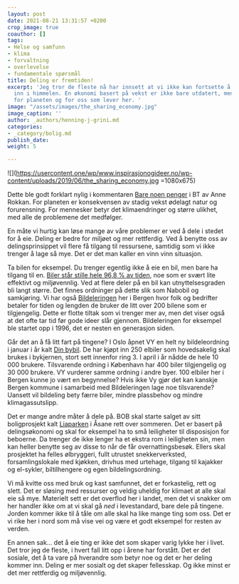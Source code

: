```yaml
---
layout: post
date: 2021-08-21 13:31:57 +0200
crop_image: true
coauthor: []
tags:
- Helse og samfunn
- klima
- forvaltning
- overlevelse
- fundamentale spørsmål
title: Deling er fremtiden!
excerpt: 'Jeg tror de fleste nå har innsett at vi ikke kan fortsette å forbruke langt
  inn i himmelen. En økonomi basert på vekst er ikke bare utdatert, men og farlig
  for planeten og for oss som lever her. '
image: "/assets/images/the_sharing_economy.jpg"
image_caption: ''
author: _authors/henning-j-grini.md
categories:
- _category/bolig.md
publish_date: 
weight: 5

---
```


![](https://usercontent.one/wp/www.inspirasjonogideer.no/wp-content/uploads/2019/06/the_sharing_economy.jpg =1080x675)

Dette ble godt forklart nylig i kommentaren [Bare noen penger](https://www.bt.no/btmeninger/kommentar/i/xP9z28/Bare-Noen-Penger) i BT av Anne Rokkan. For planeten er konsekvensen av stadig vekst ødelagt natur og forurensning. For mennesker betyr det klimaendringer og større ulikhet, med alle de problemene det medfølger.

En måte vi hurtig kan løse mange av våre problemer er ved å dele i stedet for å eie. Deling er bedre for miljøet og mer rettferdig. Ved å benytte oss av delingsprinsippet vil flere få tilgang til ressursene, samtidig som vi ikke trenger å lage så mye. Det er det man kaller en vinn vinn situasjon.

Ta bilen for eksempel. Du trenger egentlig ikke å eie en bil, men bare ha tilgang til en. [Biler står stille hele 96,8 % av tiden,](https://www.abcnyheter.no/motor/bil/2019/04/22/195571688/gjennomsnittsbilen-brukes-bare-3-2-prosent-av-tiden) noe som er svært lite effektivt og miljøvennlig. Ved at flere deler på en bil kan utnyttelsesgraden bli langt større. Det finnes ordninger på dette slik som Nabobil og samkjøring. Vi har også [Bildeleringen](https://bildeleringen.no/) her i Bergen hvor folk og bedrifter betaler for tiden og lengden de bruker de litt over 200 bilene som er tilgjengelig. Dette er flotte tiltak som vi trenger mer av, men det viser også at det ofte tar tid før gode ideer slår gjennom. Bildeleringen for eksempel ble startet opp i 1996, det er nesten en generasjon siden.

Går det an å få litt fart på tingene? I Oslo åpnet VY en helt ny bildeleordning i januar i år kalt [Din bybil](https://greenmobility.com/no/nb/). De har kjøpt inn 250 elbiler som hovedsakelig skal brukes i bykjernen, stort sett innenfor ring 3. I april i år nådde de hele 10 000 brukere. Tilsvarende ordning i København har 400 biler tilgjengelig og 30 000 brukere. VY vurderer samme ordning i andre byer. 100 elbiler her i Bergen kunne jo vært en begynnelse? Hvis ikke Vy gjør det kan kanskje Bergen kommune i samarbeid med Bildeleringen lage noe tilsvarende? Uansett vil bildeling bety færre biler, mindre plassbehov og mindre klimagassutslipp.

Det er mange andre måter å dele på. BOB skal starte salget av sitt boligprosjekt kalt [Liaparken](https://liaparken.no/) i Åsane rett over sommeren. Det er basert på delingsøkonomi og skal for eksempel ha to små leiligheter til disposisjon for beboerne. Da trenger de ikke lenger ha et ekstra rom i leiligheten sin, men kan heller benytte seg av disse to når de får overnattingsbesøk. Ellers skal prosjektet ha felles ølbryggeri, fullt utrustet snekkerverksted, forsamlingslokale med kjøkken, drivhus med urtehage, tilgang til kajakker og el-sykler, biltilhengere og egen bildelingsordning.

Vi må kvitte oss med bruk og kast samfunnet, det er forkastelig, rett og slett. Det er sløsing med ressurser og veldig uheldig for klimaet at alle skal eie så mye. Materielt sett er det overflod her i landet, men det vi snakker om her handler ikke om at vi skal gå _ned_ i levestandard, bare dele på tingene. Jorden kommer ikke til å tåle om alle skal ha like mange ting som oss. Det er vi rike her i nord som må vise vei og være et godt eksempel for resten av verden.

En annen sak… det å eie ting er ikke det som skaper varig lykke her i livet. Det tror jeg de fleste, i hvert fall litt opp i årene har forstått. Det er det sosiale, det å ta vare på hverandre som betyr noe og det er her deling kommer inn. Deling er mer sosialt og det skaper fellesskap. Og ikke minst er det mer rettferdig og miljøvennlig.